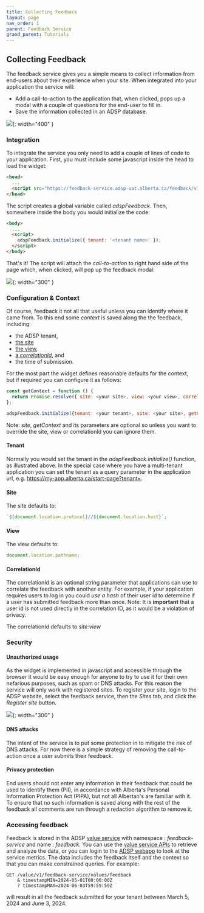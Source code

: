 ```yaml
---
title: Collecting Feedback
layout: page
nav_order: 1
parent: Feedback Service
grand_parent: Tutorials
---
```


## Collecting Feedback

The feedback service gives you a simple means to collect information from end-users about their experience when your site. When integrated into your application the service will:

- Add a call-to-action to the application that, when clicked, pops up a modal with a couple of questions for the end-user to fill in.
- Save the information collected in an ADSP database.

![](/adsp-monorepo/assets/feedback-service/feedbackWidget.png){: width="400" }

### Integration

To integrate the service you only need to add a couple of lines of code to your application. First, you must include some javascript inside the head to load the widget:

```html
<head>
  ...
  <script src="https://feedback-service.adsp-uat.alberta.ca/feedback/v1/script/adspFeedback.js"></script>
</head>
```

The script creates a global variable called _adspFeedback_. Then, somewhere inside the body you would initialize the code:

```html
<body>
  ...
  <script>
    adspFeedback.initialize({ tenant: '<tenant name>' });
  </script>
</body>
```

That's it! The script will attach the _call-to-action_ to right hand side of the page which, when clicked, will pop up the feedback modal:

![](/adsp-monorepo/assets/feedback-service/call-to-action.png){: width="300" }

### Configuration & Context

Of course, feedback it not all that useful unless you can identify where it came from. To this end some _context_ is saved along the the feedback, including:

- the ADSP tenant,
- [the site](#target-site)
- [the view](#target-view),
- [a _correlationId_](#target-correlationid), and
- the time of submission.

For the most part the widget defines reasonable defaults for the context, but if required you can configure it as follows:

```javascript
const getContext = function () {
  return Promise.resolve({ site: <your site>, view: <your view>, correlationId:<an id> });
};

adspFeedback.initialize({tenant: <your tenant>, site: <your site>, getContext: getContext})
```

Note: _site_, _getContext_ and its parameters are optional so unless you want to override the site, view or correlationId you can ignore them.

#### Tenant

Normally you would set the tenant in the _adspFeedback.initialize()_ function, as illustrated above. In the special case where you have a multi-tenant application you can set the tenant as a query parameter in the application url, e.g. https://my-app.alberta.ca/start-page?tenant=<tenant name>.

#### Site

The site defaults to:

```javascript
`${document.location.protocol}//${document.location.host}`;
```

#### View

The view defaults to:

```javascript
document.location.pathname;
```

#### CorrelationId

The correlationId is an optional string parameter that applications can use to correlate the feedback with another entity. For example, if your application requires users to log in you could _use a hash_ of their user id to determine if a user has submitted feedback more than once. Note: It is **important** that a user id is not used directly in the correlation ID, as it would be a violation of privacy.

The correlationId defaults to _site:view_

### Security

#### Unauthorized usage

As the widget is implemented in javascript and accessible through the browser it would be easy enough for anyone to try to use it for their own nefarious purposes, such as spam or DNS attacks. For this reason the service will only work with registered sites. To register your site, login to the ADSP website, select the feedback service, then the _Sites_ tab, and click the _Register site_ button.

![](/adsp-monorepo/assets/feedback-service/registerSite.png){: width="300" }

#### DNS attacks

The intent of the service is to put some protection in to mitigate the risk of DNS attacks. For now there is a simple strategy of removing the call-to-action once a user submits their feedback.

#### Privacy protection

End users should not enter any information in their feedback that could be used to identify them (PII), in accordance with Alberta's Personal Information Protection Act (PIPA), but not all Albertan's are familiar with it. To ensure that no such information is saved along with the rest of the feedback all comments are run through a redaction algorithm to remove it.

### Accessing feedback

Feedback is stored in the ADSP [value service](https://govalta.github.io/adsp-monorepo/services/value-service.html) with namespace : _feedback-service_ and name : _feedback_. You can use the [value service APIs](https://api.adsp-dev.gov.ab.ca/autotest/?urls.primaryName=Value%20service) to retrieve and analyze the data, or you can login to the [ADSP webapp](https://adsp-uat.alberta.ca) to look at the service metrics. The data includes the feedback itself and the context so that you can make constrained queries. For example:

```
GET /value/v1/feedback-service/values/feedback
    & timestampMIN=2024-05-01T00:00:00Z
    ? timestampMAX=2024-06-03T59:59:59Z
```

will result in all the feedback submitted for your tenant between March 5, 2024 and June 3, 2024.
